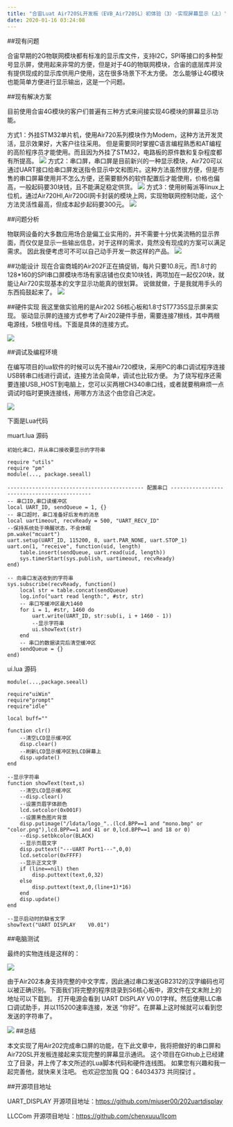 ```yaml
---
title: "合宙Luat Air720SL开发板（EVB_Air720SL）初体验（3）-实现屏幕显示（上）"
date: 2020-01-16 03:24:08
---
```


##现有问题

合宙早期的2G物联网模块都有标准的显示库文件，支持I2C，SPI等接口的多种型号显示屏，使用起来非常的方便，但是对于4G的物联网模块，合宙的底层库并没有提供现成的显示库供用户使用，这在很多场景下不太方便。 怎么能够让4G模块也能简单方便进行显示输出，这是一个问题。

##现有解决方案

目前使用合宙4G模块的客户们普遍有三种方式来间接实现4G模块的屏幕显示功能。

方式1：外挂STM32单片机，使用Air720系列模块作为Modem，这种方法开发灵活，显示效果好，大客户往往采用。 但是需要同时掌握C语言编程熟悉和AT编程的高阶程序员才能使用。而且因为外挂了STM32，电路板的原件数和复杂程度都有所提高。
![](http://doc.openluat.com/api/static/editormd/php/../uploads/5_20551.jpg)
方式2：串口屏，串口屏是目前新兴的一种显示模块，Air720可以通过UART接口给串口屏发送指令显示中文和图片。这种方法虽然很方便，但是市售的串口屏幕使用并不怎么方便，还需要额外的软件配置后才能使用，价格也偏高，一般起码要30块钱，且不能满足稳定供货。
![](http://doc.openluat.com/api/static/editormd/php/../uploads/5_98202.jpg)
方式3：使用树莓派等linux上位机，通过Air720HI,Air720GI网卡封装的模块上网，实现物联网控制功能，这个方法灵活性最高，但成本起步起码要300元。
![](http://doc.openluat.com/api/static/editormd/php/../uploads/5_88905.jpg)

##问题分析

物联网设备的大多数应用场合是偏工业实用的，并不需要十分优美流畅的显示界面，而仅仅是显示一些输出信息，对于这样的需求，竟然没有现成的方案可以满足需求。 因此我便考虑可不可以自己动手开发一款这样的产品。
![](http://doc.openluat.com/api/static/editormd/php/../uploads/5_67085.jpg)

##功能设计
现在合宙商城的Air202F正在搞促销，每片只要10.8元，而1.8寸的 128*160的SPI串口屏模块市场有家店铺也仅卖10块钱，两项加在一起仅20块，就能让Air720实现基本的文字显示功能真的很划算。 说做就做，于是我就用手头的东西捣鼓起来了。
![](http://doc.openluat.com/api/static/editormd/php/../uploads/5_46706.jpg)

##硬件实现
我这里做实验用的是Air202 S6核心板和1.8寸ST7735S显示屏来实现。 驱动显示屏的连接方式参考了Air202硬件手册，需要连接7根线，其中两根电源线，5根信号线。下面是具体的连接方式。


![](http://doc.openluat.com/api/static/editormd/php/../uploads/5_22958.jpg)


##调试及编程环境

在编写项目的lua软件的时候可以先不接Air720模块，采用PC的串口调试程序连接USB转串口线进行调试，连接方法会简单，调试也比较方便。 为了烧写程序还需要连接USB_HOST到电脑上，您可以买两根CH340串口线，或者就要稍麻烦一点调试时临时更换连接线，用哪方方法这个由您自己决定。

![](http://doc.openluat.com/api/static/editormd/php/../uploads/5_97042.jpg)

下面是Lua代码

muart.lua 源码

	初始化串口，并从串口接收要显示的字符串

	require "utils"
	require "pm"
	module(..., package.seeall)

	-------------------------------------------- 配置串口 --------------------------------------------
	-- 串口ID,串口读缓冲区
	local UART_ID, sendQueue = 1, {}
	-- 串口超时，串口准备好后发布的消息
	local uartimeout, recvReady = 500, "UART_RECV_ID"
	--保持系统处于唤醒状态，不会休眠
	pm.wake("mcuart")
	uart.setup(UART_ID, 115200, 8, uart.PAR_NONE, uart.STOP_1)
	uart.on(1, "receive", function(uid, length)
	    table.insert(sendQueue, uart.read(uid, length))
	    sys.timerStart(sys.publish, uartimeout, recvReady)
	end)

	-- 向串口发送收到的字符串
	sys.subscribe(recvReady, function()
	    local str = table.concat(sendQueue)
	    log.info("uart read length:", #str, str)
	    -- 串口写缓冲区最大1460
	    for i = 1, #str, 1460 do
	        uart.write(UART_ID, str:sub(i, i + 1460 - 1))
			--显示字符串
	        ui.showText(str)
	    end
	    -- 串口的数据读完后清空缓冲区
	    sendQueue = {}
	end)

ui.lua 源码

	module(...,package.seeall)

	require"uiWin"
	require"prompt"
	require"idle"

	local buff=""

	function clr()
	    --清空LCD显示缓冲区
	    disp.clear()
	    --刷新LCD显示缓冲区到LCD屏幕上
	    disp.update()
	end

	--显示字符串
	function showText(text,s)
	    --清空LCD显示缓冲区
	    --disp.clear()
		--设置页眉字体颜色
	    lcd.setcolor(0x001F)
	    --设置黑色图片背景
		disp.putimage("/ldata/logo_"..(lcd.BPP==1 and "mono.bmp" or "color.png"),lcd.BPP==1 and 41 or 0,lcd.BPP==1 and 18 or 0)
	    --disp.setbkcolor(BLACK)
	    --显示页眉文字
		disp.puttext("---UART Port1---",0,0)
	    lcd.setcolor(0xFFFF)
	    --显示正文文字
		if (line==nil) then
	        disp.puttext(text,0,32)
	    else
	        disp.puttext(text,0,(line+1)*16)
	    end
	    disp.update()
	end

	--显示启动时的缺省文字
	showText("UART DISPLAY    V0.01")


##电脑测试

最终的实物连线是这样的：

![](http://doc.openluat.com/api/static/editormd/php/../uploads/5_92910.jpg)

由于Air202本身支持完整的中文字库，因此通过串口发送GB2312的汉字编码也可以被正确识别。下面我们将完整的程序烧录到S6核心板中，源文件在文末附上的地址可以下载到。 打开电源会看到 UART DISPLAY V0.01字样。然后使用LLC串口调试助手，并以115200速率连接，发送 “你好”。在屏幕上这时候就可以看到您发送的字符串了。

![](http://doc.openluat.com/api/static/editormd/php/../uploads/5_11750.jpg)
##总结

本文实现了用Air202完成串口屏的功能，在下此文章中，我将把做好的串口屏和Air720SL开发板连接起来实现完整的屏幕显示通讯。 这个项目在Github上已经建立了目录，并上传了本文所述的Lua脚本代码和硬件连线图。 如果您有兴趣和我一起完善他，就快来关注吧。 也欢迎您加我 QQ：64034373 共同探讨 。


##开源项目地址


UART_DISPLAY 开源项目地址：https://github.com/miuser00/202uartdisplay

LLCCom 开源项目地址：https://github.com/chenxuuu/llcom



